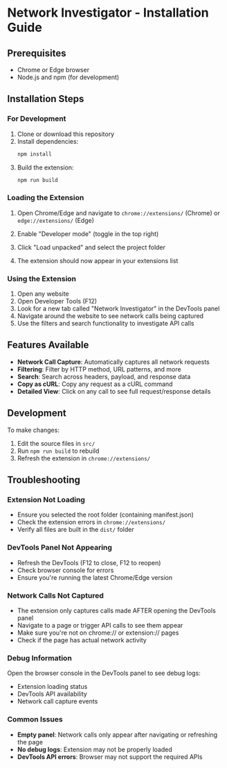 # Network Investigator - Installation Guide

## Prerequisites
- Chrome or Edge browser
- Node.js and npm (for development)

## Installation Steps

### For Development
1. Clone or download this repository
2. Install dependencies:
   ```bash
   npm install
   ```
3. Build the extension:
   ```bash
   npm run build
   ```

### Loading the Extension

1. Open Chrome/Edge and navigate to `chrome://extensions/` (Chrome) or `edge://extensions/` (Edge)

2. Enable "Developer mode" (toggle in the top right)

3. Click "Load unpacked" and select the project folder

4. The extension should now appear in your extensions list

### Using the Extension

1. Open any website
2. Open Developer Tools (F12)
3. Look for a new tab called "Network Investigator" in the DevTools panel
4. Navigate around the website to see network calls being captured
5. Use the filters and search functionality to investigate API calls

## Features Available

- **Network Call Capture**: Automatically captures all network requests
- **Filtering**: Filter by HTTP method, URL patterns, and more
- **Search**: Search across headers, payload, and response data
- **Copy as cURL**: Copy any request as a cURL command
- **Detailed View**: Click on any call to see full request/response details

## Development

To make changes:
1. Edit the source files in `src/`
2. Run `npm run build` to rebuild
3. Refresh the extension in `chrome://extensions/`

## Troubleshooting

### Extension Not Loading
- Ensure you selected the root folder (containing manifest.json)
- Check the extension errors in `chrome://extensions/`
- Verify all files are built in the `dist/` folder

### DevTools Panel Not Appearing
- Refresh the DevTools (F12 to close, F12 to reopen)
- Check browser console for errors
- Ensure you're running the latest Chrome/Edge version

### Network Calls Not Captured
- The extension only captures calls made AFTER opening the DevTools panel
- Navigate to a page or trigger API calls to see them appear
- Make sure you're not on chrome:// or extension:// pages
- Check if the page has actual network activity

### Debug Information
Open the browser console in the DevTools panel to see debug logs:
- Extension loading status
- DevTools API availability  
- Network call capture events

### Common Issues
- **Empty panel**: Network calls only appear after navigating or refreshing the page
- **No debug logs**: Extension may not be properly loaded
- **DevTools API errors**: Browser may not support the required APIs 